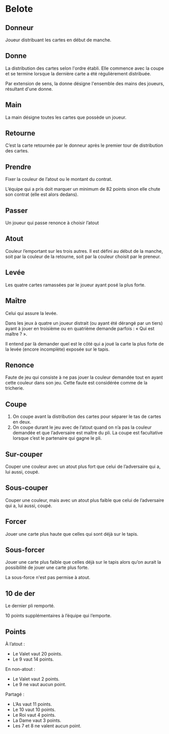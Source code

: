 # Belote

## Donneur

Joueur distribuant les cartes en début de manche.

## Donne

La distribution des cartes selon l'ordre établi. Elle commence avec la coupe et se termine lorsque la dernière carte a été régulièrement distribuée.

Par extension de sens, la donne désigne l'ensemble des mains des joueurs, résultant d'une donne.

## Main

La main désigne toutes les cartes que possède un joueur.

## Retourne

C’est la carte retournée par le donneur après le premier tour de distribution des cartes.

## Prendre

Fixer la couleur de l’atout ou le montant du contrat.

L’équipe qui a pris doit marquer un minimum de 82 points sinon elle chute son contrat (elle est alors dedans).

## Passer

Un joueur qui passe renonce à choisir l’atout

## Atout

Couleur l’emportant sur les trois autres.
Il est défini au début de la manche, soit par la couleur de la retourne, soit par la couleur choisit par le preneur.

## Levée

Les quatre cartes ramassées par le joueur ayant posé la plus forte.

## Maître

Celui qui assure la levée.

Dans les jeux à quatre un joueur distrait (ou ayant été dérangé par un tiers) ayant à jouer en troisième ou en quatrième demande parfois : « Qui est maître ? ».

Il entend par là demander quel est le côté qui a joué la carte la plus forte de la levée (encore incomplète) exposée sur le tapis.

## Renonce

Faute de jeu qui consiste à ne pas jouer la couleur demandée tout en ayant cette couleur dans son jeu. Cette faute est considérée comme de la tricherie.

## Coupe

1. On coupe avant la distribution des cartes pour séparer le tas de cartes en deux.
2. On coupe durant le jeu avec de l’atout quand on n’a pas la couleur demandée et que l’adversaire est maître du pli. La coupe est facultative lorsque c’est le partenaire qui gagne le pli.

## Sur-couper

Couper une couleur avec un atout plus fort que celui de l’adversaire qui a, lui aussi, coupé.

## Sous-couper

Couper une couleur, mais avec un atout plus faible que celui de l’adversaire qui a, lui aussi, coupé.

## Forcer

Jouer une carte plus haute que celles qui sont déjà sur le tapis.

## Sous-forcer

Jouer une carte plus faible que celles déjà sur le tapis alors qu’on aurait la possibilité de jouer une carte plus forte.

La sous-force n'est pas permise à atout.

## 10 de der

Le dernier pli remporté.

10 points supplémentaires à l’équipe qui l’emporte.

## Points

À l’atout :

- Le Valet vaut 20 points.
- Le 9 vaut 14 points.

En non-atout :

- Le Valet vaut 2 points.
- Le 9 ne vaut aucun point.

Partagé :

- L’As vaut 11 points.
- Le 10 vaut 10 points.
- Le Roi vaut 4 points.
- La Dame vaut 3 points.
- Les 7 et 8 ne valent aucun point.
